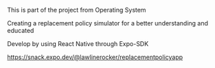 This is part of the project from Operating System


Creating a replacement policy simulator for a better understanding and educated



Develop by using React Native through Expo-SDK 





https://snack.expo.dev/@lawlinerocker/replacementpolicyapp
